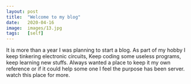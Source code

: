```yaml
---
layout: post
title:  "Welcome to my blog"
date:   2020-04-16
image:  images/13.jpg
tags:   [self]
---
```


It is more than a year I was planning to start a blog. As part of my hobby I keep tinkering electronic circuits, Keep coding some useless programs, keep learning new stuffs. Always wanted a place to keep it my own reference or if it could help some one I feel the purpose has been server. watch this place for more.